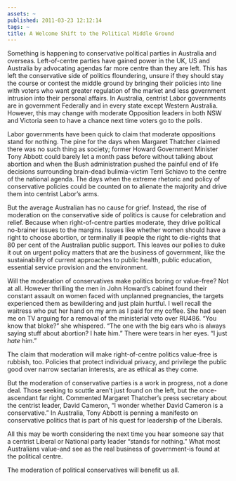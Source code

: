 ```yaml
---
assets: ~
published: 2011-03-23 12:12:14
tags: ~
title: A Welcome Shift to the Political Middle Ground
---
```

Something is happening to conservative political parties in Australia
and overseas. Left-of-centre parties have gained power in the UK, US and
Australia by advocating agendas far more centre than they are left. This
has left the conservative side of politics floundering, unsure if they
should stay the course or contest the middle ground by bringing their
policies into line with voters who want greater regulation of the market
and less government intrusion into their personal affairs. In Australia,
centrist Labor governments are in government Federally and in every
state except Western Australia. However, this may change with moderate
Opposition leaders in both NSW and Victoria seen to have a chance next
time voters go to the polls.

Labor governments have been quick to claim that moderate oppositions
stand for nothing. The pine for the days when Margaret Thatcher claimed
there was no such thing as society; former Howard Government Minister
Tony Abbott could barely let a month pass before without talking about
abortion and when the Bush administration pushed the painful end of life
decisions surrounding brain-dead bulimia-victim Terri Schiavo to the
centre of the national agenda. The days when the extreme rhetoric and
policy of conservative policies could be counted on to alienate the
majority and drive them into centrist Labor’s arms.

But the average Australian has no cause for grief. Instead, the rise of
moderation on the conservative side of politics is cause for celebration
and relief. Because when right-of-centre parties moderate, they drive
political no-brainer issues to the margins. Issues like whether women
should have a right to choose abortion, or terminally ill people the
right to die-rights that 80 per cent of the Australian public support.
This leaves our pollies to duke it out on urgent policy matters that are
the business of government, like the sustainability of current
approaches to public health, public education, essential service
provision and the environment.

Will the moderation of conservatives make politics boring or value-free?
Not at all. However thrilling the men in John Howard’s cabinet found
their constant assault on women faced with unplanned pregnancies, the
targets experienced them as bewildering and just plain hurtful. I well
recall the waitress who put her hand on my arm as I paid for my coffee.
She had seen me on TV arguing for a removal of the ministerial veto over
RU486. “You know that bloke?” she whispered. “The one with the big ears
who is always saying stuff about abortion? I hate him.” There were tears
in her eyes. “I just *hate* him.”

The claim that moderation will make right-of-centre politics value-free
is rubbish, too. Policies that protect individual privacy, and privilege
the public good over narrow sectarian interests, are as ethical as they
come.

But the moderation of conservative parties is a work in progress, not a
done deal. Those seeking to scuttle aren’t just found on the left, but
the once-ascendant far right. Commented Margaret Thatcher’s press
secretary about the centrist leader, David Cameron, “I wonder whether
David Cameron is a conservative.” In Australia, Tony Abbott is penning a
manifesto on conservative politics that is part of his quest for
leadership of the Liberals.

All this may be worth considering the next time you hear someone say
that a centrist Liberal or National party leader “stands for nothing.”
What most Australians value-and see as the real business of
government-is found at the political centre.

The moderation of political conservatives will benefit us all.